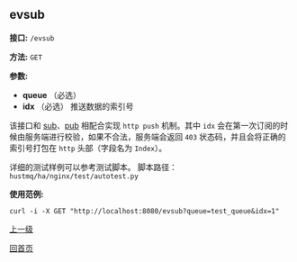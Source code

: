 ## evsub ##

**接口:** `/evsub`

**方法:** `GET`

**参数:** 

*  **queue** （必选）  
*  **idx** （必选）  推送数据的索引号
  
该接口和 [sub](sub.md)、[pub](pub.md) 相配合实现 `http push` 机制。其中 `idx` 会在第一次订阅的时候由服务端进行校验，如果不合法，服务端会返回 `403` 状态码，并且会将正确的索引号打包在 `http` 头部（字段名为 `Index`）。

详细的测试样例可以参考测试脚本。
脚本路径：`hustmq/ha/nginx/test/autotest.py`

**使用范例:**

    curl -i -X GET "http://localhost:8080/evsub?queue=test_queue&idx=1"

[上一级](../ha.md)

[回首页](../../index.md)